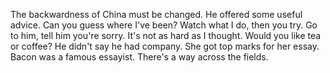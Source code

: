 The backwardness of China must be changed.
He offered some useful advice.
Can you guess where I've been?
Watch what I do, then you try.
Go to him, tell him you're sorry.
It's not as hard as I thought.
Would you like tea or coffee?
He didn't say he had company.
She got top marks for her essay.
Bacon was a famous essayist.
There's a way across the fields.

